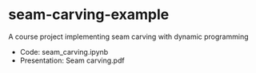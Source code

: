 # seam-carving-example
A course project implementing seam carving with dynamic programming

 - Code: seam_carving.ipynb
 - Presentation: Seam carving.pdf
 
